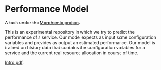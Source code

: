 # Performance Model
A task under the [Morphemic project](https://www.morphemic.cloud/).

This is an experimental repository in which we try to predict the performance of a service. Our model expects as input some configuration variables and provides as output an estimated performance. Our model is trained on history data that contains the configuration variables for a service and the current real resource allocation in course of time.  

[Intro.pdf](https://github.com/giorgosmarinos/Morphemic-performance-metric--prediction/blob/main/images/Morphemic.pdf).


